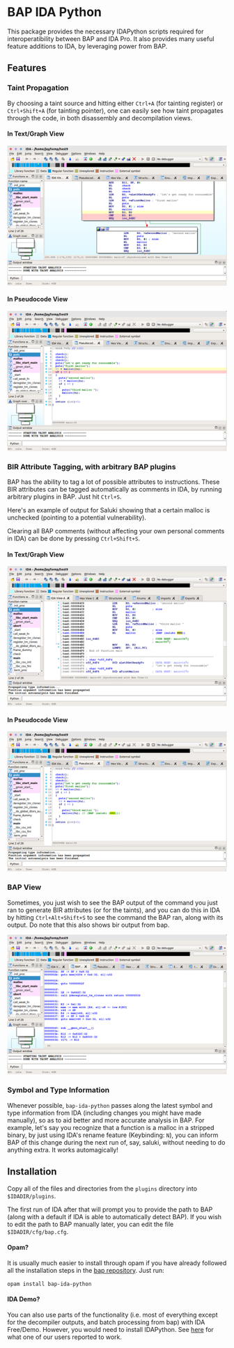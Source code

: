BAP IDA Python
==============

This package provides the necessary IDAPython scripts required for
interoperatibility between BAP and IDA Pro. It also provides many useful feature additions to IDA, by leveraging power from BAP.

Features
--------

### Taint Propagation

By choosing a taint source and hitting either `Ctrl+A` (for tainting register) or `Ctrl+Shift+A` (for tainting pointer), one can easily see how taint propagates through the code, in both disassembly and decompilation views.

#### In Text/Graph View
![taint](docs/taint.png)

#### In Pseudocode View
![taint-decompiler](docs/taint-decompiler.png)

### BIR Attribute Tagging, with arbitrary BAP plugins

BAP has the ability to tag a lot of possible attributes to instructions. These BIR attributes can be tagged automatically as comments in IDA, by running arbitrary plugins in BAP. Just hit `Ctrl+S`.

Here's an example of output for Saluki showing that a certain malloc is unchecked (pointing to a potential vulnerability).

Clearing all BAP comments (without affecting your own personal comments in IDA) can be done by pressing `Ctrl+Shift+S`.

#### In Text/Graph View
![bir-attr-saluki](docs/bir-attr-saluki.png)

#### In Pseudocode View
![bir-attr-saluki-decompiler](docs/bir-attr-saluki-decompiler.png)

### BAP View

Sometimes, you just wish to see the BAP output of the command you just ran to generate BIR attributes (or for the taints), and you can do this in IDA by hitting `Ctrl+Alt+Shift+S` to see the command the BAP ran, along with its output. Do note that this also shows bir output from bap.

![bap-view](docs/bap-view.png)

### Symbol and Type Information

Whenever possible, `bap-ida-python` passes along the latest symbol and type information from IDA (including changes you might have made manually), so as to aid better and more accurate analysis in BAP. For example, let's say you recognize that a function is a malloc in a stripped binary, by just using IDA's rename feature (Keybinding: `N`), you can inform BAP of this change during the next run of, say, saluki, without needing to do anything extra. It works automagically!

Installation
------------

Copy all of the files and directories from the `plugins` directory into `$IDADIR/plugins`.

The first run of IDA after that will prompt you to provide the path to BAP (along with a default if IDA is able to automatically detect BAP). If you wish to edit the path to BAP manually later, you can edit the file `$IDADIR/cfg/bap.cfg`.

#### Opam?

It is usually much easier to install through opam if you have already followed all the installation steps in the [bap repository](https://github.com/BinaryAnalysisPlatform/bap). Just run:

```
opam install bap-ida-python
```

#### IDA Demo?

You can also use parts of the functionality (i.e. most of everything except for the decompiler outputs, and batch processing from bap) with IDA Free/Demo. However, you would need to install IDAPython. See [here](docs/IDAPython_on_IDADemo.md) for what one of our users reported to work.